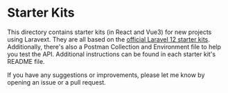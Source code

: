 # Starter Kits

This directory contains starter kits (in React and Vue3) for new projects using Laravext. They are all based on the [official Laravel 12 starter kits](https://laravel.com/docs/12.x/starter-kits). Additionally, there's also a Postman Collection and Environment file to help you test the API. Additional instructions can be found in each starter kit's README file.

If you have any suggestions or improvements, please let me know by opening an issue or a pull request.